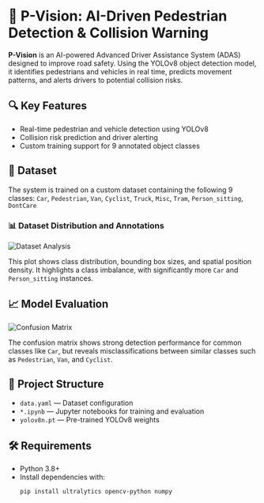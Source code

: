 # 🚗 P-Vision: AI-Driven Pedestrian Detection & Collision Warning

**P-Vision** is an AI-powered Advanced Driver Assistance System (ADAS) designed to improve road safety. Using the YOLOv8 object detection model, it identifies pedestrians and vehicles in real time, predicts movement patterns, and alerts drivers to potential collision risks.

## 🔍 Key Features
- Real-time pedestrian and vehicle detection using YOLOv8
- Collision risk prediction and driver alerting
- Custom training support for 9 annotated object classes

## 🧠 Dataset
The system is trained on a custom dataset containing the following 9 classes:
`Car`, `Pedestrian`, `Van`, `Cyclist`, `Truck`, `Misc`, `Tram`, `Person_sitting`, `DontCare`

### 📊 Dataset Distribution and Annotations
![Dataset Analysis](./30aae1ce-799e-4991-a494-04882182dc94.jpg)

This plot shows class distribution, bounding box sizes, and spatial position density. It highlights a class imbalance, with significantly more `Car` and `Person_sitting` instances.

## 📈 Model Evaluation
![Confusion Matrix](./2c68fd24-443c-4be6-8020-6aaadfbf075d.png)

The confusion matrix shows strong detection performance for common classes like `Car`, but reveals misclassifications between similar classes such as `Pedestrian`, `Van`, and `Cyclist`.

## 📁 Project Structure
- `data.yaml` — Dataset configuration
- `*.ipynb` — Jupyter notebooks for training and evaluation
- `yolov8n.pt` — Pre-trained YOLOv8 weights

## 🛠 Requirements
- Python 3.8+
- Install dependencies with:
  ```bash
  pip install ultralytics opencv-python numpy
